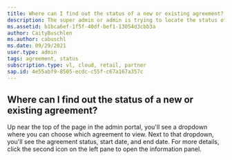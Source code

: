 ```yaml
---
title: Where can I find out the status of a new or existing agreement?
description: The super admin or admin is trying to locate the status of a new agreement
ms.assetid: b1bca6ef-1f5f-40df-bef1-13054d3cbb3a  
author: CaityBuschlen 
ms.author: cabuschl 
ms.date: 09/29/2021
user.type: admin 
tags: agreement, status
subscription.type: vl, cloud, retail, partner 
sap.id: 4e55abf9-8505-ecdc-c55f-c67a167a357c
---
```


## Where can I find out the status of a new or existing agreement?

Up near the top of the page in the admin portal, you'll see a dropdown where you can choose which agreement to view. Next to that dropdown, you'll see the agreement status, start date, and end date. For more details, click the second icon on the left pane to open the information panel. 
